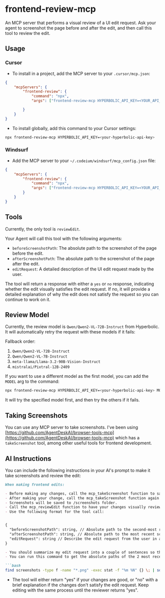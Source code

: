# frontend-review-mcp

An MCP server that performs a visual review of a UI edit request. Ask your agent to screenshot the page before and after the edit, and then call this tool to review the edit.

## Usage

### Cursor

- To install in a project, add the MCP server to your `.cursor/mcp.json`:

```json
{
	"mcpServers": {
		"frontend-review": {
			"command": "npx",
			"args": ["frontend-review-mcp HYPERBOLIC_API_KEY=<YOUR_API_KEY>"],

		}
	}
}
```

- To install globally, add this command to your Cursor settings:

```bash
npx frontend-review-mcp HYPERBOLIC_API_KEY=<your-hyperbolic-api-key>
```

### Windsurf

- Add the MCP server to your `~/.codeium/windsurf/mcp_config.json` file:

```json
{
	"mcpServers": {
		"frontend-review": {
			"command": "npx",
			"args": ["frontend-review-mcp HYPERBOLIC_API_KEY=<YOUR_API_KEY>"]
		}
	}
}
```

## Tools

Currently, the only tool is `reviewEdit`.

Your Agent will call this tool with the following arguments:

- `beforeScreenshotPath`: The absolute path to the screenshot of the page before the edit.
- `afterScreenshotPath`: The absolute path to the screenshot of the page after the edit.
- `editRequest`: A detailed description of the UI edit request made by the user.

The tool will return a response with either a `yes` or `no` response, indicating whether the edit visually satisfies the edit request. If no, it will provide a detailed explanation of why the edit does not satisfy the request so you can continue to work on it.

## Review Model

Currently, the review model is `Qwen/Qwen2-VL-72B-Instruct` from Hyperbolic. It will automatically retry the request with these models if it fails:

Fallback order:

1. `Qwen/Qwen2-VL-72B-Instruct`
2. `Qwen/Qwen2-VL-7B-Instruct`
3. `meta-llama/Llama-3.2-90B-Vision-Instruct`
4. `mistralai/Pixtral-12B-2409`

If you want to use a different model as the first model, you can add the `MODEL` arg to the command:

```bash
npx frontend-review-mcp HYPERBOLIC_API_KEY=<your-hyperbolic-api-key> MODEL=<your-model>
```

It will try the specified model first, and then try the others if it fails.

## Taking Screenshots

You can use any MCP server to take screenshots. I've been using [https://github.com/AgentDeskAI/browser-tools-mcp](https://github.com/AgentDeskAI/browser-tools-mcp) which has a `takeScreenshot` tool, among other useful tools for frontend development.

## AI Instructions

You can include the following instructions in your AI's prompt to make it take screenshots and review the edit:

```md
When making frontend edits:

- Before making any changes, call the mcp_takeScreenshot function to save the current state of the page.
- After making your change, call the mcp_takeScreenshot function again to save the new state of the page.
- Screenshots will be saved to /screenshots folder.
- Call the mcp_reviewEdit function to have your changes visually reviewed.
- Use the following format for the tool call:


{
  "beforeScreenshotPath": string, // Absolute path to the second-most recent screenshot
  "afterScreenshotPath": string, // Absolute path to the most recent screenshot
  "editRequest": string // Describe the edit request from the user in a couple of sentences
}

- You should summarize my edit request into a couple of sentences so that the frontend reviewer understands the changes you made.
- You can run this command to get the absolute paths of the 2 most recent screenshots in the /screenshots folder:

```bash
find screenshots -type f -name "*.png" -exec stat -f "%m %N" {} \; | sort -nr | head -n 2 | awk '{print $2}' | xargs realpath | awk 'NR==1 {print "before path: ", $0} NR==2 {print "after path: ", $0}'
```

- The tool will either return "yes" if your changes are good, or "no" with a brief explanation if the changes don't satisfy the edit request. Keep editing with the same process until the reviewer returns "yes".

